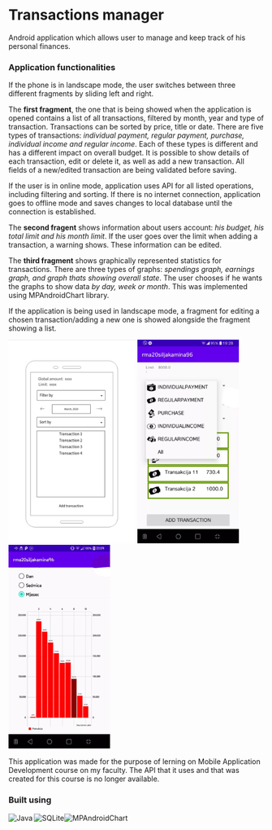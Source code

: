 # Transactions manager

Android application which allows user to manage and keep track of his personal finances. 

### Application functionalities
If the phone is in landscape mode, the user switches between three different fragments by sliding left and right.  

The **first fragment**, the one that is being showed when the application is opened contains a list of all transactions, filtered by month, year and type of transaction. Transactions can be sorted by price, title or date. There are five types of transactions: *individual payment, regular payment, purchase, individual income and regular income*. Each of these types is different and has a different impact on overall budget. It is possible to show details of each transaction, edit or delete it, as well as add a new transaction. All fields of a new/edited transaction are being validated before saving.  

If the user is in online mode, application uses API for all listed operations, including filtering and sorting. If there is no internet connection, application goes to offline mode and saves changes to local database until the connection is established. 

The **second fragent** shows information about users account: *his budget, his total limit and his month limit*. If the user goes over the limit when adding a transaction, a warning shows. These information can be edited.  

The **third fragment** shows graphically represented statistics for transactions. There are three types of graphs: *spendings graph, earnings graph, and graph thats showing overall state*. The user chooses if he wants the graphs to show data *by day, week or month*. This was implemented using MPAndroidChart library.  

If the application is being used in landscape mode, a fragment for editing a chosen transaction/adding a new one is showed alongside the fragment showing a list.  


<p float="left">
  <img src="prototype.jpg" alt="prototype" width="250"/> 
  <img src="Inkedlist_LI.jpg" alt="Inkedlist_LI" width="200"/> 
  <img src="Inkedgraph_LI.jpg" alt="Inkedgraph_LI" width="200"/> 
</p>

This application was made for the purpose of lerning on Mobile Application Development course on my faculty. The API that it uses and that was created for this course is no longer available.  

### Built using
[<img align="left" alt="Java" width="50px" src="https://logoeps.com/wp-content/uploads/2013/03/java-eps-vector-logo.png" />][java]
[<img align="left" alt="SQLite" width="60px" src="https://upload.wikimedia.org/wikipedia/commons/thumb/3/38/SQLite370.svg/1200px-SQLite370.svg.png" />][SQLite]
[<img align="left" alt="MPAndroidChart" width="200px" src="https://camo.githubusercontent.com/9ee52cd684d0ae62106ce74c7aae5fc9cec43a123c76ef307b5b8a0c24e89eed/68747470733a2f2f7261772e6769746875622e636f6d2f5068696c4a61792f4d5043686172742f6d61737465722f64657369676e2f666561747572655f677261706869635f736d616c6c65722e706e67" />][MPAndroidChart]

[java]: https://www.java.com/en/
[SQLite]: https://www.sqlite.org/index.html
[MPAndroidChart]: https://github.com/PhilJay/MPAndroidChart 



